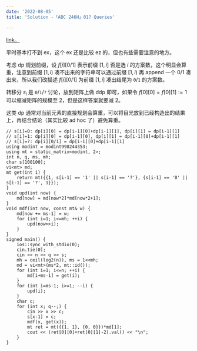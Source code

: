 ```yaml
---
date: '2022-08-05'
title: 'Solution -「ABC 246H」01? Queries'

---
```


[link。](https://atcoder.jp/contests/abc246/tasks/abc246_h)

平时基本打不到 ex，这个 ex 还是比较 ez 的，但也有些需要注意的地方。

考虑 dp 规划前缀，设 $f[i][0/1]$ 表示前缀 $[1, i]$ 否是选 $i$ 的方案数，这个明显会算重，注意到前缀 $[1, i)$ 凑不出来的字符串可以通过前缀 $[1, i)$ 再 append 一个 $0/1$ 凑出来，所以我们改描述 $f[i][0/1]$ 为前缀 $[1, i]$ 凑出结尾为 $\texttt0/\texttt1$ 的方案数。

转移分 $s_i$ 是 $\texttt{0}/\texttt{1}/\texttt{?}$ 讨论，放到矩阵上做 ddp 即可，如果令 $f[0][0] = f[0][1] := 1$ 可以缩减矩阵的规模至 $2$，但是这样答案就要减 $2$。

这类 dp 通常对当前元素的直接规划会算重，可以将目光放到已经构造出的结果上，再结合结论（其实比较 ad hoc 了）避免算重。

```cpp[class="line-numbers"]
// s[i]=0: dp[i][0] = dp[i-1][0]+dp[i-1][1], dp[i][1] = dp[i-1][1]
// s[i]=1: dp[i][0] = dp[i-1][0], dp[i][1] = dp[i-1][0]+dp[i-1][1]
// s[i]=?: dp[i][0/1] = dp[i-1][0]+dp[i-1][1]
using modint = modint998244353;
using mt = static_matrix<modint, 2>;
int n, q, ms, mh;
char s[100100];
vi<mt> md;
mt get(int i) {
    return mt({{1, s[i-1] == '1' || s[i-1] == '?'}, {s[i-1] == '0' || s[i-1] == '?', 1}});
}
void upd(int now) {
    md[now] = md[now*2]*md[now*2+1];
}
void mdf(int now, const mt& w) {
    md[now += ms-1] = w;
    for (int i=1; i<=mh; ++i) {
        upd(now>>i);
    }
}
signed main() {
    ios::sync_with_stdio(0);
    cin.tie(0);
    cin >> n >> q >> s;
    mh = ceil(log2(n)), ms = 1<<mh;
    md = vi<mt>(ms*2, mt::id());
    for (int i=1; i<=n; ++i) {
        md[i+ms-1] = get(i);
    }
    for (int i=ms-1; i>=1; --i) {
        upd(i);
    }
    char c;
    for (int x; q--;) {
        cin >> x >> c;
        s[x-1] = c;
        mdf(x, get(x));
        mt ret = mt({{1, 1}, {0, 0}})*md[1];
        cout << (ret[0][0]+ret[0][1]-2).val() << "\n";
    }
}
```